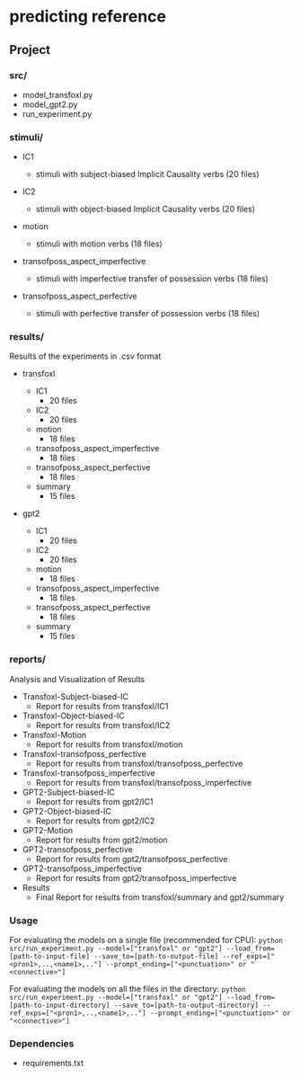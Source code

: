 # predicting reference

## Project

### src/
- model_transfoxl.py
- model_gpt2.py
- run_experiment.py

### stimuli/

- IC1 
	- stimuli with subject-biased Implicit Causality verbs (20 files)

- IC2
	- stimuli with object-biased Implicit Causality verbs (20 files)

- motion
	- stimuli with motion verbs (18 files)

- transofposs_aspect_imperfective
	- stimuli with imperfective transfer of possession verbs (18 files)

- transofposs_aspect_perfective
	- stimuli with perfective transfer of possession verbs (18 files)



### results/

Results of the experiments in .csv format

- transfoxl
	- IC1
		- 20 files
	- IC2
		- 20 files
	- motion
		- 18 files
	- transofposs_aspect_imperfective
		- 18 files
	- transofposs_aspect_perfective
		- 18 files
	- summary
		- 15 files

- gpt2
	- IC1
		- 20 files
	- IC2
		- 20 files
	- motion
		- 18 files
	- transofposs_aspect_imperfective
		- 18 files
	- transofposs_aspect_perfective
		- 18 files
	- summary
		- 15 files

### reports/
Analysis and Visualization of Results
- Transfoxl-Subject-biased-IC
	- Report for results from transfoxl/IC1
- Transfoxl-Object-biased-IC
	- Report for results from transfoxl/IC2
- Transfoxl-Motion
	- Report for results from transfoxl/motion
- Transfoxl-transofposs_perfective
	- Report for results from transfoxl/transofposs_perfective
- Transfoxl-transofposs_imperfective
	- Report for results from transfoxl/transofposs_imperfective
- GPT2-Subject-biased-IC
	- Report for results from gpt2/IC1
- GPT2-Object-biased-IC
	- Report for results from gpt2/IC2
- GPT2-Motion
	- Report for results from gpt2/motion
- GPT2-transofposs_perfective
	- Report for results from gpt2/transofposs_perfective
- GPT2-transofposs_imperfective
	- Report for results from gpt2/transofposs_imperfective
- Results
	- Final Report for results from transfoxl/summary and gpt2/summary


### Usage

For evaluating the models on a single file (recommended for CPU):
```python src/run_experiment.py --model=["transfoxl" or "gpt2"] --load_from=[path-to-input-file] --save_to=[path-to-output-file] --ref_exps=["<pron1>,..,<name1>,.."] --prompt_ending=["<punctuation>" or "<connective>"]```


For evaluating the models on all the files in the directory:
```python src/run_experiment.py --model=["transfoxl" or "gpt2"] --load_from=[path-to-input-directory] --save_to=[path-to-output-directory] --ref_exps=["<pron1>,..,<name1>,.."] --prompt_ending=["<punctuation>" or "<connective>"]```

### Dependencies
- requirements.txt



